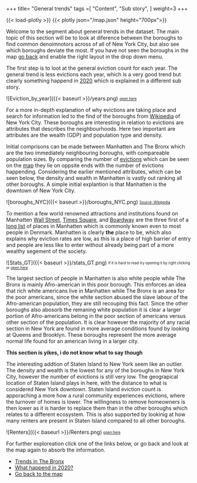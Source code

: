 +++
title= "General trends"
tags =[
"Content",
"Sub story",
]
weight=3
+++

{{< load-plotly >}}
{{< plotly json="/map.json" height="700px">}}

Welcome to the segment about general trends in the dataset. The main topic of this section will be to look at diference
between the boroughs to find common denoimnotors across of all of New York City, but also see which boroughs deviate the most.
If you have not seen the boroughs in the map [go back](https://kerzer.github.io/posts/map/) and enable the right layout in the
drop down menu.

The first step is to loot at the general eviction count for each year. The general trend is less evictions each year, which
is a very good trend but clearly something happend in [2020](https://kerzer.github.io/posts/2020/) which is explained in a different
sub story.

![Eviction_by_year]({{< baseurl >}}/years.png)
<sub><sup>[open here](https://kerzer.github.io//years.png)</sup></sub>


For a more in-depth explanation of why evictions are taking place and search for information  led to the find of
the boroughs from [Wikipedia](https://en.wikipedia.org/wiki/Boroughs_of_New_York_City) of New York
City. These boroughs are interesting in relation to evictions are attributes that describes the neighbourhoods. Here two important
are attributes are the wealth (GDP) and population type and density. <br>

Initial comprisons can be made between Manhatten and The Bronx which are the two immediately neighbouring boroughs,
with compareable population sizes. By comparing the number of [evictions](https://kerzer.github.io//evictions.png) which can
be seen on the [map](https://kerzer.github.io/posts/map/) they lie on oppsite
ends with the number of evictions happending. Considering the earlier mentioned attributes, which can be seen below, the 
density and wealth in Manhatten is vastly out ranking all other boroughs. A simple initial explantion is that Manhatten
is the downtown of New York City.

![boroughs_NYC]({{< baseurl >}}/boroughs_NYC.png)
<sub><sup>[Source: Wikipedia](https://en.wikipedia.org/wiki/Boroughs_of_New_York_City)</sup></sub>

To mention a few world renowned attractions and institutions found on Manhatten [Wall Street](https://www.google.com/maps/place/Wall+St,+New+York,+NY,+USA/@40.720791,-73.9996339,14.25z/data=!4m5!3m4!1s0x89c25a165bedccab:0x2cb2ddf003b5ae01!8m2!3d40.7060361!4d-74.0088256),
[Times Square](https://www.google.com/maps/place/Times+Square/@40.7574645,-73.9869094,16.5z/data=!4m5!3m4!1s0x89c25855c6480299:0x55194ec5a1ae072e!8m2!3d40.7579747!4d-73.9855426),
and [Boardway](https://www.broadway.com/) are the three first of a [long list](https://www.nyctourist.com/nyc-most-popular-attractions-map) of places in Manhatten which is commonly known even
to most people in Denmark. Manhatten is clearly **the** place to be, which also explains why eviction rates are low,
as this is a place of high barrier of entry and people are less like to enter without already being part of a more
wealthy segement of the society. 


![Stats_GT]({{< baseurl >}}/stats_GT.png)
<sub><sup>If it is hard to read try opening it by right clicking or [open here](https://kerzer.github.io//stats_GT.png)</sup></sub>

The largest section of people in Manhatten is also white people while The Bronx is mainly
Afro-american in this poor borough. This enforces an idea that rich white americans
live in Manhatten while The Bronx is an area for the poor americans, since the white section abused the slave
labour of the Afro-american population, they are still recouping this fact. Since the other boroughs also abosorb the
remaning white population it is clear a larger portion of Afro-americans belong in the poor section of americans
versus other section of the population. It is clear however the majority of any racial section in New York are found
in more average conditions found by looking at Queens and Brooklyn. These boroughs represent the more
average normal life found for an american living in a larger city.

**This section is yikes, i do not know what to say though**


The interesting addtion of Staten Island to New York seem like an outlier. The density and wealth is the lowest for any
of the boroughs in New York City, however the number of evictions is still very low. The geograpical location of Staten
Island plays in here, with the distance to what is considered New York downtown. Staten Island eviction count is apporaching a
more how a rural community experiences evictions, where the turnover of homes is lower. The willingness to remove homeowners is then lower as
it is harder to replace them than in the other boroughs which relates to a different ecosystem. This is also supported by
lookinig at how many renters are present in Staten Island compared to all other boroughs.

![Renters]({{< baseurl >}}/Renters.png)
<sub><sup>[open here](https://kerzer.github.io//Renters.png)</sup></sub>

For further exploreation click one of the links below, or go back and look at the map again to absorb the information.

* [Trends in The Bronx](https://kerzer.github.io/posts/bronx/)
* [What happend in 2020?](https://kerzer.github.io/posts/2020/)
* [Go back to the map](https://kerzer.github.io/posts/map/)